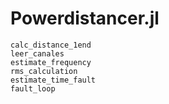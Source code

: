 # Powerdistancer.jl


```@docs
calc_distance_1end
leer_canales
estimate_frequency
rms_calculation
estimate_time_fault
fault_loop

```
